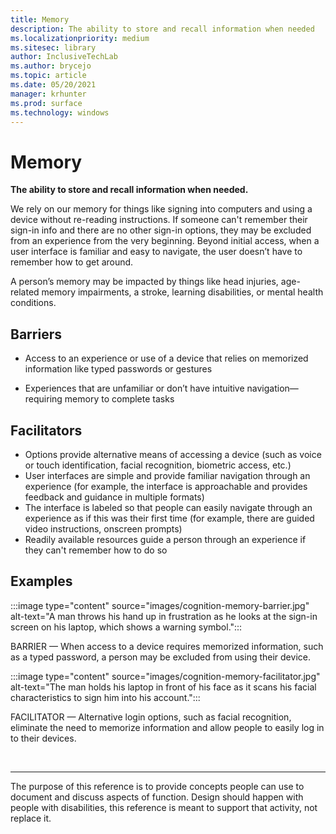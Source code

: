 ```yaml
---
title: Memory
description: The ability to store and recall information when needed
ms.localizationpriority: medium
ms.sitesec: library
author: InclusiveTechLab
ms.author: brycejo 
ms.topic: article
ms.date: 05/20/2021
manager: krhunter
ms.prod: surface
ms.technology: windows
---
```


# Memory

**The ability to store and recall information when needed.**

We rely on our memory for things like signing into computers and using a device without re-reading instructions. If someone can&apos;t remember their sign-in info and there are no other sign-in options, they may be excluded from an experience from the very beginning. Beyond initial access, when a user interface is familiar and easy to navigate, the user doesn’t have to remember how to get around.

A person’s memory may be impacted by things like head injuries, age-related memory impairments, a stroke, learning disabilities, or mental health conditions.

## Barriers

* Access to an experience or use of a device that relies on memorized information like typed passwords or gestures​

* Experiences that are unfamiliar or don’t have intuitive navigation—requiring memory to complete tasks


## Facilitators

* Options provide alternative means of accessing a device (such as voice or touch identification, facial recognition, biometric access, etc.)​
* User interfaces are simple and provide familiar navigation through an experience (for example, the interface is approachable and provides feedback and guidance in multiple formats)​
* The interface is labeled so that people can easily navigate through an experience as if this was their first time (for example, there are guided video instructions, onscreen prompts)​
* Readily available resources guide a person through an experience if they can't remember how to do so


## Examples

:::image type="content" source="images/cognition-memory-barrier.jpg" alt-text="A man throws his hand up in frustration as he looks at the sign-in screen on his laptop, which shows a warning symbol.":::

BARRIER — When access to a device requires memorized information, such as a typed password, a person may be excluded from using their device. 


:::image type="content" source="images/cognition-memory-facilitator.jpg" alt-text="The man holds his laptop in front of his face as it scans his facial characteristics to sign him into his account.":::

FACILITATOR — Alternative login options, such as facial recognition, eliminate the need to memorize information and allow people to easily log in to their devices. 


&nbsp;

[comment]: # (Footer statement)
___
The purpose of this reference is to provide concepts people can use to document and discuss aspects of function. Design should happen with people with disabilities, this reference is meant to support that activity, not replace it. 